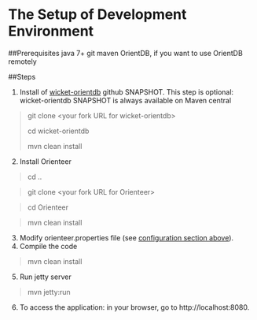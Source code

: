 # The Setup of Development Environment

##Prerequisites
java 7+
git
maven
OrientDB, if you want to use OrientDB remotely

##Steps
1. Install of [wicket-orientdb](https://github.com/OrienteerDW/wicket-orientdb) github SNAPSHOT. This step is optional: wicket-orientdb SNAPSHOT is always available on Maven central
  
  >git clone &lt;your fork URL for wicket-orientdb&gt;
  >
  >cd wicket-orientdb
  >
  >mvn clean install

2. Install Orienteer

  >cd ..

  >git clone &lt;your fork URL for Orienteer&gt;

  >cd Orienteer

  >mvn clean install

3. Modify orienteer.properties file (see [configuration section above](https://orienteer.gitbooks.io/orienteer/content/editing_the_orienteer_configuration_file.html)).
4. Compile the code
  >mvn clean install
5. Run jetty server
  >mvn jetty:run
6. To access the application: in your browser, go to http://localhost:8080.
